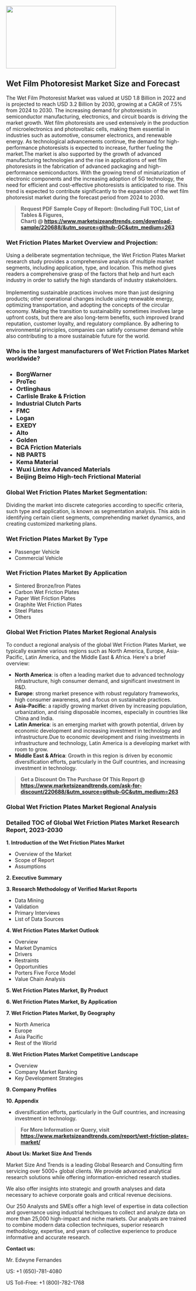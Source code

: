 <p><img class="alignnone size-medium wp-image-20088" src="https://ffe5etoiles.com/wp-content/uploads/2024/12/MST1-300x171.png" alt="" width="300" height="171" /></p><h2>Wet Film Photoresist Market Size and Forecast</h2><p>The Wet Film Photoresist Market was valued at USD 1.8 Billion in 2022 and is projected to reach USD 3.2 Billion by 2030, growing at a CAGR of 7.5% from 2024 to 2030. The increasing demand for photoresists in semiconductor manufacturing, electronics, and circuit boards is driving the market growth. Wet film photoresists are used extensively in the production of microelectronics and photovoltaic cells, making them essential in industries such as automotive, consumer electronics, and renewable energy. As technological advancements continue, the demand for high-performance photoresists is expected to increase, further fueling the market.The market is also supported by the growth of advanced manufacturing technologies and the rise in applications of wet film photoresists in the fabrication of advanced packaging and high-performance semiconductors. With the growing trend of miniaturization of electronic components and the increasing adoption of 5G technology, the need for efficient and cost-effective photoresists is anticipated to rise. This trend is expected to contribute significantly to the expansion of the wet film photoresist market during the forecast period from 2024 to 2030.</p></p><blockquote id="" class=""><strong>Request PDF Sample Copy of Report: (Including Full TOC, List of Tables &amp; Figures, Chart)&nbsp;@&nbsp;<strong><a href="https://www.marketsizeandtrends.com/download-sample/220688/&utm_source=github-GC&utm_medium=263" target="_blank">https://www.marketsizeandtrends.com/download-sample/220688/&utm_source=github-GC&utm_medium=263</a></strong></strong></blockquote><h3 id="" class="">Wet Friction Plates Market&nbsp;Overview and Projection:</h3><p id="" class="">Using a deliberate segmentation technique, the Wet Friction Plates Market research study provides a comprehensive analysis of multiple market segments, including application, type, and location. This method gives readers a comprehensive grasp of the factors that help and hurt each industry in order to satisfy the high standards of industry stakeholders. <br /> <br />Implementing sustainable practices involves more than just designing products; other operational changes include using renewable energy, optimizing transportation, and adopting the concepts of the circular economy. Making the transition to sustainability sometimes involves large upfront costs, but there are also long-term benefits, such improved brand reputation, customer loyalty, and regulatory compliance. By adhering to environmental principles, companies can satisfy consumer demand while also contributing to a more sustainable future for the world.</p><h3 id="" class="">Who is the largest manufacturers of&nbsp;Wet Friction Plates Market worldwide?</h3><h3 class=""><p><ul><li>BorgWarner </li><li> ProTec </li><li> Ortlinghaus </li><li> Carlisle Brake & Friction </li><li> Industrial Clutch Parts </li><li> FMC </li><li> Logan </li><li> EXEDY </li><li> Alto </li><li> Golden </li><li> BCA Friction Materials </li><li> NB PARTS </li><li> Kema Material </li><li> Wuxi Lintex Advanced Materials </li><li> Beijing Beimo High-tech Frictional Material</li></ul></p></h3><h3 id="" class="">Global&nbsp;Wet Friction Plates Market Segmentation:</h3><p id="" class="">Dividing the market into discrete categories according to specific criteria, such type and application, is known as segmentation analysis. This aids in identifying certain client segments, comprehending market dynamics, and creating customized marketing plans.</p><h3 id="" class="">Wet Friction Plates Market&nbsp;By Type</h3><p><p><ul><li>Passenger Vehicle</li><li> Commercial Vehicle</p></li></ul></p></p><h3 id="" class="">Wet Friction Plates Market&nbsp;By Application</h3><p class=""><p><ul><li>Sintered Bronze/Iron Plates</li><li> Carbon Wet Friction Plates</li><li> Paper Wet Friction Plates</li><li> Graphite Wet Friction Plates</li><li> Steel Plates</li><li> Others</li></ul></p></p><h3 id="" class="">Global Wet Friction Plates Market Regional Analysis</h3><p id="" class="">To conduct a regional analysis of the global Wet Friction Plates Market, we typically examine various regions such as North America, Europe, Asia-Pacific, Latin America, and the Middle East &amp; Africa. Here's a brief overview:</p><ul><li><strong>North America</strong>: is often a leading market due to advanced technology infrastructure, high consumer demand, and significant investment in R&amp;D.</li><li><strong>Europe</strong>: strong market presence with robust regulatory frameworks, high consumer awareness, and a focus on sustainable practices.</li><li><strong>Asia-Pacific</strong>: a rapidly growing market driven by increasing population, urbanization, and rising disposable incomes, especially in countries like China and India.</li><li><strong>Latin America</strong>: is an emerging market with growth potential, driven by economic development and increasing investment in technology and infrastructure.Due to economic development and rising investments in infrastructure and technology, Latin America is a developing market with room to grow.</li><li><strong>Middle East &amp; Africa</strong>: Growth in this region is driven by economic diversification efforts, particularly in the Gulf countries, and increasing investment in technology.</li></ul><blockquote id="" class=""><strong>Get a Discount On The Purchase Of This Report @ <strong><a href="https://www.marketsizeandtrends.com/ask-for-discount/220688/&utm_source=github-GC&utm_medium=263" target="_blank">https://www.marketsizeandtrends.com/ask-for-discount/220688/&utm_source=github-GC&utm_medium=263</a></strong></strong></blockquote><h3 id="" class="">Global Wet Friction Plates Market Regional Analysis</h3><h3 id="" class="">Detailed TOC of Global Wet Friction Plates Market Research Report, 2023-2030</h3><p id="" class=""><strong>1. Introduction of the Wet Friction Plates Market</strong></p><ul><li>Overview of the Market</li><li>Scope of Report</li><li>Assumptions</li></ul><p id="" class=""><strong>2. Executive Summary</strong></p><p id="" class=""><strong>3. Research Methodology of Verified Market Reports</strong></p><ul><li>Data Mining</li><li>Validation</li><li>Primary Interviews</li><li>List of Data Sources</li></ul><p id="" class=""><strong>4. Wet Friction Plates Market Outlook</strong></p><ul><li>Overview</li><li>Market Dynamics</li><li>Drivers</li><li>Restraints</li><li>Opportunities</li><li>Porters Five Force Model</li><li>Value Chain Analysis</li></ul><p id="" class=""><strong>5. Wet Friction Plates Market, By Product</strong></p><p id="" class=""><strong>6. Wet Friction Plates Market, By Application</strong></p><p id="" class=""><strong>7. Wet Friction Plates Market, By Geography</strong></p><ul><li>North America</li><li>Europe</li><li>Asia Pacific</li><li>Rest of the World</li></ul><p id="" class=""><strong>8. Wet Friction Plates Market Competitive Landscape</strong></p><ul><li>Overview</li><li>Company Market Ranking</li><li>Key Development Strategies</li></ul><p id="" class=""><strong>9. Company Profiles</strong></p><p id="" class=""><strong>10. Appendix</strong></p><ul><li>diversification efforts, particularly in the Gulf countries, and increasing investment in technology.</li></ul><blockquote id="" class=""><strong>For More Information or Query, visit <strong><strong><a href="https://www.marketsizeandtrends.com/report/wet-friction-plates-market/" target="_blank">https://www.marketsizeandtrends.com/report/wet-friction-plates-market/</a></strong></strong></strong></blockquote><p id="" class=""><strong>About Us: Market Size And Trends</strong></p><p id="" class="">Market Size And Trends is a leading Global Research and Consulting firm servicing over 5000+ global clients. We provide advanced analytical research solutions while offering information-enriched research studies.</p><p id="" class="">We also offer insights into strategic and growth analyses and data necessary to achieve corporate goals and critical revenue decisions.</p><p id="" class="">Our 250 Analysts and SMEs offer a high level of expertise in data collection and governance using industrial techniques to collect and analyze data on more than 25,000 high-impact and niche markets. Our analysts are trained to combine modern data collection techniques, superior research methodology, expertise, and years of collective experience to produce informative and accurate research.</p><p id="" class=""><strong>Contact us:</strong></p><p id="" class="">Mr. Edwyne Fernandes</p><p id="" class="">US: +1 (650)-781-4080</p><p id="" class="">US Toll-Free: +1 (800)-782-1768</p>
